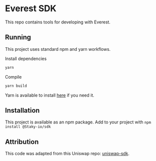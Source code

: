 # Everest SDK
This repo contains tools for developing with Everest.

## Running
This project uses standard npm and yarn workflows.

Install dependencies

```sh
yarn
```

Compile
```sh
yarn build
```

Yarn is available to install [here](https://classic.yarnpkg.com/en/docs/install/#debian-stable) if you need it.

## Installation
This project is available as an npm package. Add to your project with `npm install @Staky-io/sdk`

## Attribution
This code was adapted from this Uniswap repo: [uniswap-sdk](https://github.com/Uniswap/v2-sdk).
